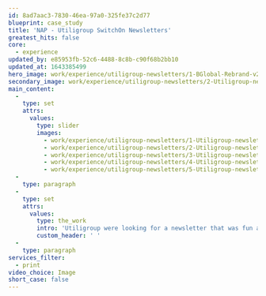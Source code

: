 ```yaml
---
id: 8ad7aac3-7830-46ea-97a0-325fe37c2d77
blueprint: case_study
title: 'NAP - Utiligroup SwitchOn Newsletters'
greatest_hits: false
core:
  - experience
updated_by: e85953fb-52c6-4488-8c8b-c90f68b2bb10
updated_at: 1643385499
hero_image: work/experience/utiligroup-newsletters/1-BGlobal-Rebrand-v2.jpg
secondary_image: work/experience/utiligroup-newsletters/2-Utiligroup-newsletter-2014-v2-1.jpg
main_content:
  -
    type: set
    attrs:
      values:
        type: slider
        images:
          - work/experience/utiligroup-newsletters/1-Utiligroup-newsletter-2014-v2.jpg
          - work/experience/utiligroup-newsletters/2-Utiligroup-newsletters-14.jpg
          - work/experience/utiligroup-newsletters/3-Utiligroup-newsletters-14.jpg
          - work/experience/utiligroup-newsletters/4-Utiligroup-newsletters-14.jpg
          - work/experience/utiligroup-newsletters/5-Utiligroup-newsletters-14.jpg
  -
    type: paragraph
  -
    type: set
    attrs:
      values:
        type: the_work
        intro: 'Utiligroup were looking for a newsletter that was fun and informative for both their clients and their employees. They wanted a different approach to tie in with a sporting event around the time the newsletter was due to come out. And so ‘SwitchedOn’ was born. Although the news is serious, they wanted the delivery of that news to be a bit more light-hearted, and our range of newsletters have done just that.'
        custom_header: ' '
  -
    type: paragraph
services_filter:
  - print
video_choice: Image
short_case: false
---
```

